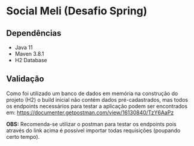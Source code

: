 # Social Meli (Desafio Spring)
## Dependências 

 - Java 11
 - Maven 3.8.1
 - H2 Database

## Validação 
Como foi utilizado um banco de dados em memória na construção do projeto (H2) o build inicial não contém dados pré-cadastrados, mas todos os endpoints necessários para testar a aplicação podem ser encontrados em: https://documenter.getpostman.com/view/16130840/TzY6AaPz

**OBS:**  Recomenda-se utilizar o postman para testar os endpoints pois através do link acima é possível importar todas requisições (poupando certo tempo).
